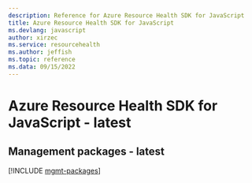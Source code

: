 ```yaml
---
description: Reference for Azure Resource Health SDK for JavaScript
title: Azure Resource Health SDK for JavaScript
ms.devlang: javascript
author: xirzec
ms.service: resourcehealth
ms.author: jeffish
ms.topic: reference
ms.data: 09/15/2022
---
```

# Azure Resource Health SDK for JavaScript - latest

## Management packages - latest
[!INCLUDE [mgmt-packages](resource-health-mgmt-index.md)]